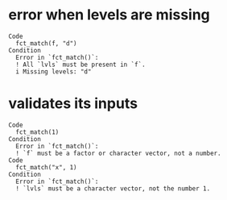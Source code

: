 # error when levels are missing

    Code
      fct_match(f, "d")
    Condition
      Error in `fct_match()`:
      ! All `lvls` must be present in `f`.
      i Missing levels: "d"

# validates its inputs

    Code
      fct_match(1)
    Condition
      Error in `fct_match()`:
      ! `f` must be a factor or character vector, not a number.
    Code
      fct_match("x", 1)
    Condition
      Error in `fct_match()`:
      ! `lvls` must be a character vector, not the number 1.


